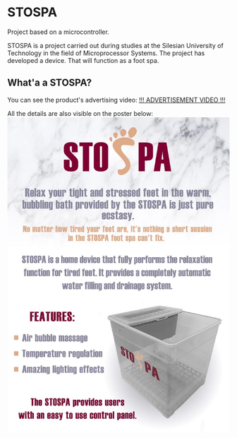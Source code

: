 # STOSPA
Project based on a microcontroller.

STOSPA is a project carried out during studies at the Silesian University of Technology in the field of Microprocessor Systems.
The project has developed a device. That will function as a foot spa.

## What'a a STOSPA?
You can see the product's advertising video: 
[!!! ADVERTISEMENT VIDEO !!!](https://www.youtube.com/watch?v=Iks_3_YyPco&feature=youtu.be)

All the details are also visible on the poster below:
![STOSPA poster](/img/Plakat_STOSPA.jpg)

